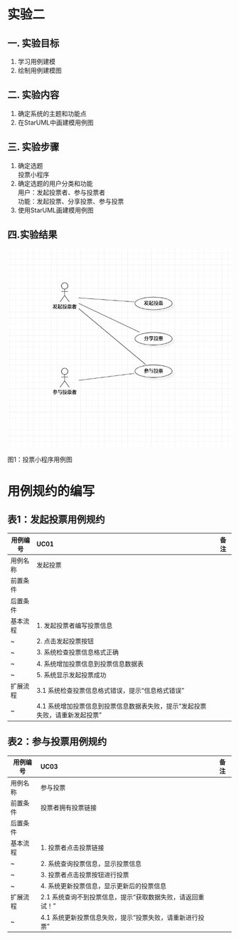# 实验二

## 一. 实验目标
1. 学习用例建模
2. 绘制用例建模图

## 二. 实验内容
1. 确定系统的主题和功能点  
2. 在StarUML中画建模用例图

## 三. 实验步骤
1. 确定选题  
   投票小程序  
2. 确定选题的用户分类和功能   
   用户：发起投票者、参与投票者  
   功能：发起投票、分享投票、参与投票  
3. 使用StarUML画建模用例图


## 四.实验结果
![实验二用例图](./Lab2_UseCaseDiagram.jpg)

图1：投票小程序用例图
# 用例规约的编写

## 表1：发起投票用例规约  

用例编号  | UC01 | 备注  
-|:-|-  
用例名称  | 发起投票  |   
前置条件  |      |    
后置条件  |      |   
基本流程  | 1. 发起投票者编写投票信息  | 
~| 2. 点击发起投票按钮  |   
~| 3. 系统检查投票信息格式正确   |   
~| 4. 系统增加投票信息到投票信息数据表  |   
~| 5. 系统显示发起投票成功 |  
扩展流程  | 3.1 系统检查投票信息格式错误，提示“信息格式错误” | 
~| 4.1 系统增加投票信息到投票信息数据表失败，提示“发起投票失败，请重新发起投票” |   


## 表2：参与投票用例规约  

用例编号  | UC03 | 备注  
-|:-|-  
用例名称  | 参与投票  |   
前置条件  | 投票者拥有投票链接     |   
后置条件  |      |   
基本流程  | 1. 投票者点击投票链接  |    
~| 2. 系统查询投票信息，显示投票信息  |   
~| 3. 投票者点击投票按钮进行投票  |   
~| 4. 系统更新投票信息，显示更新后的投票信息  |     
扩展流程  | 2.1 系统查询不到投票信息，提示“获取数据失败，请返回重试！”  |    
~| 4.1 系统更新投票信息失败，提示“投票失败，请重新进行投票”   |  
